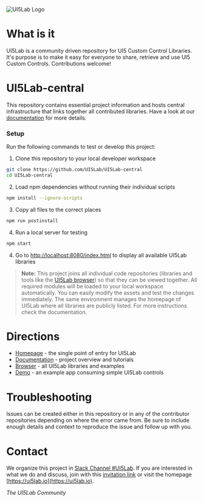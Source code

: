 ![UI5Lab Logo](https://github.com/UI5Lab/UI5Lab-central/blob/master/docs/media/UI5LabLogoPhoenix.png)

# What is it

UI5Lab is a community driven repository for UI5 Custom Control Libraries. It's purpose is to make it easy for everyone to share, retrieve and use UI5 Custom Controls. Contributions welcome!

# UI5Lab-central
This repository contains essential project information and hosts central infrastructure that links together all contributed libraries. Have a look at our [documentation](http://ui5lab.io/docs/) for more details. 

### Setup

Run the following commands to test or develop this project:

1. Clone this repository to your local developer workspace
```bash
git clone https://github.com/UI5Lab/UI5Lab-central
cd UI5Lab-central
```

2. Load npm dependencies without running their individual scripts
```bash
npm install --ignore-scripts
```

3. Copy all files to the correct places 
```bash
npm run postinstall
``` 

4. Run a local server for testing 
```bash
npm start
```

4. Go to [http://localhost:8080/index.html](http://localhost:8080/index.html) to display all available UI5Lab libraries

> **Note:** This project joins all individual code repositories (libraries and tools like the [UI5Lab browser](https://github.com/UI5Lab/UI5Lab-browser)) so that they can be viewed together. All required modules will be loaded to your local workspace automatically. You can easily modify the assets and test the changes immediately. The same environment manages the homepage of UI5Lab where all libraries are publicly listed. For more instructions check the documentation.

# Directions

* [Homepage](https://ui5lab.io) - the single point of entry for UI5Lab
* [Documentation](https://ui5lab.io/docs) - project overview and tutorials
* [Browser](https://ui5lab.io/browser) - all UI5Lab libraries and examples
* [Demo](https://ui5lab.github.io/UI5Lab-app-simple/index.html) - an example app consuming simple UI5Lab controls

# Troubleshooting

Issues can be created either in this repository or in any of the contributor repositories depending on where the error came from.
Be sure to include enough details and context to reproduce the issue and follow up with you. 

# Contact

We organize this project in [Slack Channel #UI5Lab](https://openui5.slack.com/messages/UI5lab).
If you are interested in what we do and discuss, join with this [invitation link](http://slackui5invite.herokuapp.com/) or visit the homepage [https://ui5lab.io](https://ui5lab.io).

*The UI5Lab Community*
